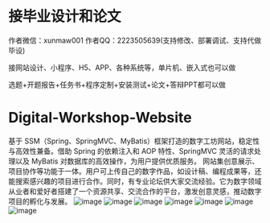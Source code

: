 # 接毕业设计和论文
作者微信：xunmaw001  作者QQ：2223505639(支持修改、部署调试、支持代做毕设)

接网站设计、小程序、H5、APP、各种系统等，单片机、嵌入式也可以做

选题+开题报告+任务书+程序定制+安装测试+论文+答辩PPT都可以做
# Digital-Workshop-Website
基于 SSM（Spring、SpringMVC、MyBatis）框架打造的数字工坊网站，稳定性与高效性兼备。借助 Spring 的依赖注入和 AOP 特性、SpringMVC 灵活的请求处理以及 MyBatis 对数据库的高效操作，为用户提供优质服务。  网站集创意展示、项目协作等功能于一体。用户可上传自己的数字作品，如设计稿、编程成果等，还能搜索感兴趣的项目进行合作。同时，有专业论坛供大家交流经验。它为数字领域从业者和爱好者搭建了一个资源共享、交流合作的平台，激发创意灵感，推动数字项目的孵化与发展。 
![image](https://github.com/user-attachments/assets/651af58d-004e-40b2-bda0-7bd127b0e1b5)
![image](https://github.com/user-attachments/assets/36b2e197-f6e8-43d3-9c98-88fdf0285e9e)
![image](https://github.com/user-attachments/assets/bf343936-a3fe-48f1-8baf-42fec663b2e8)
![image](https://github.com/user-attachments/assets/1b736e30-a46b-4103-bbb6-2249eca38102)
![image](https://github.com/user-attachments/assets/27cdee2f-a0f2-4697-a99e-941dd5a9bde5)
![image](https://github.com/user-attachments/assets/7f9267b8-d478-47c5-9787-abe45cbaf12a)
![image](https://github.com/user-attachments/assets/1c65f556-fd09-46f5-8d61-f09309d798e5)
